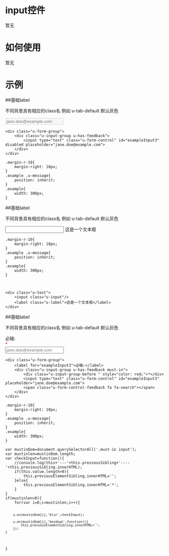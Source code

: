 # input控件
暂无

# 如何使用

暂无

# 示例


##基础label

不同背景具有相应的class名
例如 u-tab-default 默认灰色
<div class="example-content"><div class="u-form-group">
    <div class="u-input-group u-has-feedback">
        <input type="text" class="u-form-control" id="exampleInput3" disabled placeholder="jane.doe@example.com">
    </div>
</div>

</div>
<div class="example-content"><style>.margin-r-10{
    margin-right: 10px; 
}
.example .u-message{
    position: inherit;
}
.example{
	width: 300px;
}
</style></div>
<div class="examples-code"><pre><code>&lt;div class="u-form-group">
    &lt;div class="u-input-group u-has-feedback">
        &lt;input type="text" class="u-form-control" id="exampleInput3" disabled placeholder="jane.doe@example.com">
    &lt;/div>
&lt;/div>
</code></pre>
</div>
<div class="examples-code"><pre><code>.margin-r-10{
    margin-right: 10px; 
}
.example .u-message{
    position: inherit;
}
.example{
	width: 300px;
}</code></pre>
</div>

##基础label

不同背景具有相应的class名
例如 u-tab-default 默认灰色
<div class="example-content"><style>.margin-r-10{
    margin-right: 10px; 
}
.example .u-message{
    position: inherit;
}
.example{
	width: 300px;
}


</style></div>
<div class="example-content"><div class="u-text">
    <input class="u-input"/>
    <label class="u-label">这是一个文本框</label>
</div>

</div>
<div class="examples-code"><pre><code>.margin-r-10{
    margin-right: 10px; 
}
.example .u-message{
    position: inherit;
}
.example{
	width: 300px;
}

</code></pre>
</div>
<div class="examples-code"><pre><code>&lt;div class="u-text">
    &lt;input class="u-input"/>
    &lt;label class="u-label">这是一个文本框&lt;/label>
&lt;/div>
</code></pre>
</div>

##基础label

不同背景具有相应的class名
例如 u-tab-default 默认灰色
<div class="example-content"><div class="u-form-group">
    <label for="exampleInput3">必输:</label>
    <div class="u-input-group u-has-feedback must-in">
        <div class="u-input-group-before " style="color: red;">*</div>
        <input type="text" class="u-form-control" id="exampleInput3" placeholder="jane.doe@example.com">
        <span class="u-form-control-feedback fa fa-search"></span>
    </div>
</div>
</div>
<div class="example-content"><style>.margin-r-10{
    margin-right: 10px; 
}
.example .u-message{
    position: inherit;
}
.example{
	width: 300px;
}
</style></div>
<div class="example-content"><script>var mustinDom=document.querySelectorAll('.must-in input');
var mustinlen=mustinDom.length;
var checkInput=function(){
    //console.log(this+'---'+this.previousSibling+'----'+this.previousSibling.innerHTML);
    if(this.value.length>0){
        this.previousElementSibling.innerHTML='';
    }else{
        this.previousElementSibling.innerHTML='*';
    }
}
if(mustinlen>0){
    for(var i=0;i<mustinlen;i++){
        
        u.on(mustinDom[i],'blur',checkInput);

        u.on(mustinDom[i],'keydown',function(){
        	this.previousElementSibling.innerHTML='';
        });
    }
}

</script></div>
<div class="examples-code"><pre><code>&lt;div class="u-form-group">
    &lt;label for="exampleInput3">必输:&lt;/label>
    &lt;div class="u-input-group u-has-feedback must-in">
        &lt;div class="u-input-group-before " style="color: red;">*&lt;/div>
        &lt;input type="text" class="u-form-control" id="exampleInput3" placeholder="jane.doe@example.com">
        &lt;span class="u-form-control-feedback fa fa-search">&lt;/span>
    &lt;/div>
&lt;/div></code></pre>
</div>
<div class="examples-code"><pre><code>.margin-r-10{
    margin-right: 10px; 
}
.example .u-message{
    position: inherit;
}
.example{
	width: 300px;
}</code></pre>
</div>
<div class="examples-code"><pre><code>var mustinDom=document.querySelectorAll('.must-in input');
var mustinlen=mustinDom.length;
var checkInput=function(){
    //console.log(this+'---'+this.previousSibling+'----'+this.previousSibling.innerHTML);
    if(this.value.length>0){
        this.previousElementSibling.innerHTML='';
    }else{
        this.previousElementSibling.innerHTML='*';
    }
}
if(mustinlen>0){
    for(var i=0;i&lt;mustinlen;i++){
        
        u.on(mustinDom[i],'blur',checkInput);

        u.on(mustinDom[i],'keydown',function(){
        	this.previousElementSibling.innerHTML='';
        });
    }
}
</code></pre>
</div>


<!--### 示例1

示例1说明

### 示例2

示例2说-->


